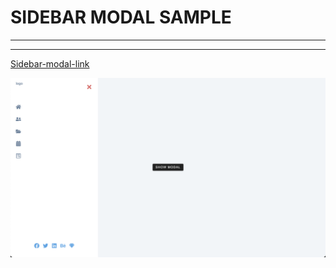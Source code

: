 # SIDEBAR MODAL SAMPLE

---

---

[Sidebar-modal-link](https://tours-sample-gym0tj6ee-canknbr.vercel.app/)

![alt text](img/modal.png)
